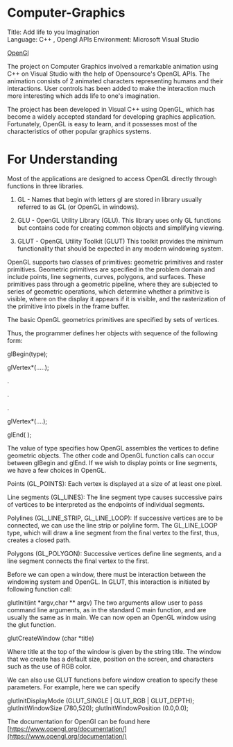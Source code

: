 Computer-Graphics
=================

Title: Add life to you Imagination     
Language:  C++    , Opengl APIs
Environment: Microsoft Visual Studio

[OpenGl](http://oglplus.org/)

The project on Computer Graphics involved a remarkable animation using C++ on Visual Studio with the help of Opensource's OpenGL APIs. The animation consists of 2 animated characters representing humans and their interactions.
User controls has been added to make the interaction much more interesting which adds life to one's imagination.




The project has been developed in Visual C++ using OpenGL, which has become a widely accepted standard for developing graphics application. Fortunately, OpenGL is easy to learn, and it possesses most of the characteristics of other popular graphics systems.

For Understanding
==================
Most of the applications are designed to access OpenGL directly through functions in three libraries.

1. GL - Names that begin with letters gl are stored in library usually referred to as GL (or OpenGL in windows).

2. GLU  - OpenGL Utility Library (GLU). This library uses only GL functions but contains code for creating common objects             and simplifying viewing.

3. GLUT - OpenGL Utility Toolkit (GLUT) This toolkit provides the minimum functionality that should be expected in any modern windowing system.


OpenGL supports two classes of primitives: geometric primitives and raster primitives. Geometric primitives are specified in the problem domain and include points, line segments, curves, polygons, and surfaces. These primitives pass through a geometric pipeline, where they are subjected to series of geometric operations, which determine whether a primitive is visible, where on the display it appears if it is visible, and the rasterization of the primitive into pixels in the frame buffer.


The basic OpenGL geometrics primitives are specified by sets of vertices.

Thus, the programmer defines her objects with sequence of the following form:


glBegin(type);

 glVertex*(.....);

 .

 .

 .


 glVertex*(....);

glEnd( );



The value of type specifies how OpenGL assembles the vertices to define geometric objects. The other code and OpenGL function calls can occur between glBegin and glEnd. If we wish to display points or line segments, we have a few choices in OpenGL.

Points (GL_POINTS): Each vertex is displayed at a size of at least one pixel.

Line segments (GL_LINES): The line segment type causes successive pairs of vertices to be interpreted as the endpoints of individual segments.

Polylines (GL_LINE_STRIP, GL_LINE_LOOP): If successive vertices are to be connected, we can use the line strip or polyline form. The GL_LINE_LOOP type, which will draw a line segment from the final vertex to the first, thus, creates a closed path.

Polygons (GL_POLYGON): Successive vertices define line segments, and a line segment connects the final vertex to the first.


Before we can open a window, there must be interaction between the windowing system and OpenGL. In GLUT, this interaction is initiated by following function call:

glutInit(int *argv,char ** argv)
The two arguments allow user to pass command line arguments, as in the standard C main function, and are usually the same as in main. We can now open an OpenGL window using the glut function.


glutCreateWindow (char *title)

Where title at the top of the window is given by the string title. The window that we create has a default size, position on the screen, and characters such as the use of RGB color.


We can also use GLUT functions before window creation to specify these parameters.
For example, here we can specify 

glutInitDisplayMode (GLUT_SINGLE | GLUT_RGB | GLUT_DEPTH);
glutInitWindowSize (780,520); 
glutInitWindowPosition (0.0,0.0);



The documentation for OpenGl can be found here  [https://www.opengl.org/documentation/](https://www.opengl.org/documentation/)

